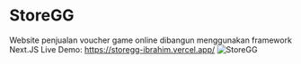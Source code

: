 # StoreGG
Website penjualan voucher game online dibangun menggunakan framework Next.JS
Live Demo: https://storegg-ibrahim.vercel.app/
<img src="https://i.imgur.com/zOJP4IY.png"
     alt="StoreGG" />
